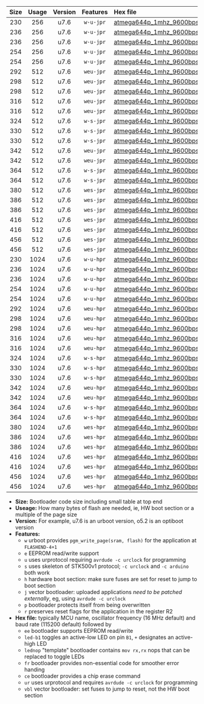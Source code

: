 |Size|Usage|Version|Features|Hex file|
|:-:|:-:|:-:|:-:|:--|
|230|256|u7.6|`w-u-jpr`|[atmega644p_1mhz_9600bps_ur_vbl.hex](https://raw.githubusercontent.com/stefanrueger/urboot/main//atmega644p_1mhz_9600bps_ur_vbl.hex)|
|236|256|u7.6|`w-u-jpr`|[atmega644p_1mhz_9600bps_led+b0_ur_vbl.hex](https://raw.githubusercontent.com/stefanrueger/urboot/main//atmega644p_1mhz_9600bps_led+b0_ur_vbl.hex)|
|236|256|u7.6|`w-u-jpr`|[atmega644p_1mhz_9600bps_lednop_ur_vbl.hex](https://raw.githubusercontent.com/stefanrueger/urboot/main//atmega644p_1mhz_9600bps_lednop_ur_vbl.hex)|
|254|256|u7.6|`w-u-jpr`|[atmega644p_1mhz_9600bps_led+b0_fr_ur_vbl.hex](https://raw.githubusercontent.com/stefanrueger/urboot/main//atmega644p_1mhz_9600bps_led+b0_fr_ur_vbl.hex)|
|254|256|u7.6|`w-u-jpr`|[atmega644p_1mhz_9600bps_lednop_fr_ur_vbl.hex](https://raw.githubusercontent.com/stefanrueger/urboot/main//atmega644p_1mhz_9600bps_lednop_fr_ur_vbl.hex)|
|292|512|u7.6|`weu-jpr`|[atmega644p_1mhz_9600bps_ee_ur_vbl.hex](https://raw.githubusercontent.com/stefanrueger/urboot/main//atmega644p_1mhz_9600bps_ee_ur_vbl.hex)|
|298|512|u7.6|`weu-jpr`|[atmega644p_1mhz_9600bps_ee_led+b0_ur_vbl.hex](https://raw.githubusercontent.com/stefanrueger/urboot/main//atmega644p_1mhz_9600bps_ee_led+b0_ur_vbl.hex)|
|298|512|u7.6|`weu-jpr`|[atmega644p_1mhz_9600bps_ee_lednop_ur_vbl.hex](https://raw.githubusercontent.com/stefanrueger/urboot/main//atmega644p_1mhz_9600bps_ee_lednop_ur_vbl.hex)|
|316|512|u7.6|`weu-jpr`|[atmega644p_1mhz_9600bps_ee_led+b0_fr_ur_vbl.hex](https://raw.githubusercontent.com/stefanrueger/urboot/main//atmega644p_1mhz_9600bps_ee_led+b0_fr_ur_vbl.hex)|
|316|512|u7.6|`weu-jpr`|[atmega644p_1mhz_9600bps_ee_lednop_fr_ur_vbl.hex](https://raw.githubusercontent.com/stefanrueger/urboot/main//atmega644p_1mhz_9600bps_ee_lednop_fr_ur_vbl.hex)|
|324|512|u7.6|`w-s-jpr`|[atmega644p_1mhz_9600bps_vbl.hex](https://raw.githubusercontent.com/stefanrueger/urboot/main//atmega644p_1mhz_9600bps_vbl.hex)|
|330|512|u7.6|`w-s-jpr`|[atmega644p_1mhz_9600bps_led+b0_vbl.hex](https://raw.githubusercontent.com/stefanrueger/urboot/main//atmega644p_1mhz_9600bps_led+b0_vbl.hex)|
|330|512|u7.6|`w-s-jpr`|[atmega644p_1mhz_9600bps_lednop_vbl.hex](https://raw.githubusercontent.com/stefanrueger/urboot/main//atmega644p_1mhz_9600bps_lednop_vbl.hex)|
|342|512|u7.6|`weu-jpr`|[atmega644p_1mhz_9600bps_ee_led+b0_fr_ce_ur_vbl.hex](https://raw.githubusercontent.com/stefanrueger/urboot/main//atmega644p_1mhz_9600bps_ee_led+b0_fr_ce_ur_vbl.hex)|
|342|512|u7.6|`weu-jpr`|[atmega644p_1mhz_9600bps_ee_lednop_fr_ce_ur_vbl.hex](https://raw.githubusercontent.com/stefanrueger/urboot/main//atmega644p_1mhz_9600bps_ee_lednop_fr_ce_ur_vbl.hex)|
|364|512|u7.6|`w-s-jpr`|[atmega644p_1mhz_9600bps_led+b0_fr_vbl.hex](https://raw.githubusercontent.com/stefanrueger/urboot/main//atmega644p_1mhz_9600bps_led+b0_fr_vbl.hex)|
|364|512|u7.6|`w-s-jpr`|[atmega644p_1mhz_9600bps_lednop_fr_vbl.hex](https://raw.githubusercontent.com/stefanrueger/urboot/main//atmega644p_1mhz_9600bps_lednop_fr_vbl.hex)|
|380|512|u7.6|`wes-jpr`|[atmega644p_1mhz_9600bps_ee_vbl.hex](https://raw.githubusercontent.com/stefanrueger/urboot/main//atmega644p_1mhz_9600bps_ee_vbl.hex)|
|386|512|u7.6|`wes-jpr`|[atmega644p_1mhz_9600bps_ee_led+b0_vbl.hex](https://raw.githubusercontent.com/stefanrueger/urboot/main//atmega644p_1mhz_9600bps_ee_led+b0_vbl.hex)|
|386|512|u7.6|`wes-jpr`|[atmega644p_1mhz_9600bps_ee_lednop_vbl.hex](https://raw.githubusercontent.com/stefanrueger/urboot/main//atmega644p_1mhz_9600bps_ee_lednop_vbl.hex)|
|416|512|u7.6|`wes-jpr`|[atmega644p_1mhz_9600bps_ee_led+b0_fr_vbl.hex](https://raw.githubusercontent.com/stefanrueger/urboot/main//atmega644p_1mhz_9600bps_ee_led+b0_fr_vbl.hex)|
|416|512|u7.6|`wes-jpr`|[atmega644p_1mhz_9600bps_ee_lednop_fr_vbl.hex](https://raw.githubusercontent.com/stefanrueger/urboot/main//atmega644p_1mhz_9600bps_ee_lednop_fr_vbl.hex)|
|456|512|u7.6|`wes-jpr`|[atmega644p_1mhz_9600bps_ee_led+b0_fr_ce_vbl.hex](https://raw.githubusercontent.com/stefanrueger/urboot/main//atmega644p_1mhz_9600bps_ee_led+b0_fr_ce_vbl.hex)|
|456|512|u7.6|`wes-jpr`|[atmega644p_1mhz_9600bps_ee_lednop_fr_ce_vbl.hex](https://raw.githubusercontent.com/stefanrueger/urboot/main//atmega644p_1mhz_9600bps_ee_lednop_fr_ce_vbl.hex)|
|230|1024|u7.6|`w-u-hpr`|[atmega644p_1mhz_9600bps_ur.hex](https://raw.githubusercontent.com/stefanrueger/urboot/main//atmega644p_1mhz_9600bps_ur.hex)|
|236|1024|u7.6|`w-u-hpr`|[atmega644p_1mhz_9600bps_led+b0_ur.hex](https://raw.githubusercontent.com/stefanrueger/urboot/main//atmega644p_1mhz_9600bps_led+b0_ur.hex)|
|236|1024|u7.6|`w-u-hpr`|[atmega644p_1mhz_9600bps_lednop_ur.hex](https://raw.githubusercontent.com/stefanrueger/urboot/main//atmega644p_1mhz_9600bps_lednop_ur.hex)|
|254|1024|u7.6|`w-u-hpr`|[atmega644p_1mhz_9600bps_led+b0_fr_ur.hex](https://raw.githubusercontent.com/stefanrueger/urboot/main//atmega644p_1mhz_9600bps_led+b0_fr_ur.hex)|
|254|1024|u7.6|`w-u-hpr`|[atmega644p_1mhz_9600bps_lednop_fr_ur.hex](https://raw.githubusercontent.com/stefanrueger/urboot/main//atmega644p_1mhz_9600bps_lednop_fr_ur.hex)|
|292|1024|u7.6|`weu-hpr`|[atmega644p_1mhz_9600bps_ee_ur.hex](https://raw.githubusercontent.com/stefanrueger/urboot/main//atmega644p_1mhz_9600bps_ee_ur.hex)|
|298|1024|u7.6|`weu-hpr`|[atmega644p_1mhz_9600bps_ee_led+b0_ur.hex](https://raw.githubusercontent.com/stefanrueger/urboot/main//atmega644p_1mhz_9600bps_ee_led+b0_ur.hex)|
|298|1024|u7.6|`weu-hpr`|[atmega644p_1mhz_9600bps_ee_lednop_ur.hex](https://raw.githubusercontent.com/stefanrueger/urboot/main//atmega644p_1mhz_9600bps_ee_lednop_ur.hex)|
|316|1024|u7.6|`weu-hpr`|[atmega644p_1mhz_9600bps_ee_led+b0_fr_ur.hex](https://raw.githubusercontent.com/stefanrueger/urboot/main//atmega644p_1mhz_9600bps_ee_led+b0_fr_ur.hex)|
|316|1024|u7.6|`weu-hpr`|[atmega644p_1mhz_9600bps_ee_lednop_fr_ur.hex](https://raw.githubusercontent.com/stefanrueger/urboot/main//atmega644p_1mhz_9600bps_ee_lednop_fr_ur.hex)|
|324|1024|u7.6|`w-s-hpr`|[atmega644p_1mhz_9600bps.hex](https://raw.githubusercontent.com/stefanrueger/urboot/main//atmega644p_1mhz_9600bps.hex)|
|330|1024|u7.6|`w-s-hpr`|[atmega644p_1mhz_9600bps_led+b0.hex](https://raw.githubusercontent.com/stefanrueger/urboot/main//atmega644p_1mhz_9600bps_led+b0.hex)|
|330|1024|u7.6|`w-s-hpr`|[atmega644p_1mhz_9600bps_lednop.hex](https://raw.githubusercontent.com/stefanrueger/urboot/main//atmega644p_1mhz_9600bps_lednop.hex)|
|342|1024|u7.6|`weu-hpr`|[atmega644p_1mhz_9600bps_ee_led+b0_fr_ce_ur.hex](https://raw.githubusercontent.com/stefanrueger/urboot/main//atmega644p_1mhz_9600bps_ee_led+b0_fr_ce_ur.hex)|
|342|1024|u7.6|`weu-hpr`|[atmega644p_1mhz_9600bps_ee_lednop_fr_ce_ur.hex](https://raw.githubusercontent.com/stefanrueger/urboot/main//atmega644p_1mhz_9600bps_ee_lednop_fr_ce_ur.hex)|
|364|1024|u7.6|`w-s-hpr`|[atmega644p_1mhz_9600bps_led+b0_fr.hex](https://raw.githubusercontent.com/stefanrueger/urboot/main//atmega644p_1mhz_9600bps_led+b0_fr.hex)|
|364|1024|u7.6|`w-s-hpr`|[atmega644p_1mhz_9600bps_lednop_fr.hex](https://raw.githubusercontent.com/stefanrueger/urboot/main//atmega644p_1mhz_9600bps_lednop_fr.hex)|
|380|1024|u7.6|`wes-hpr`|[atmega644p_1mhz_9600bps_ee.hex](https://raw.githubusercontent.com/stefanrueger/urboot/main//atmega644p_1mhz_9600bps_ee.hex)|
|386|1024|u7.6|`wes-hpr`|[atmega644p_1mhz_9600bps_ee_led+b0.hex](https://raw.githubusercontent.com/stefanrueger/urboot/main//atmega644p_1mhz_9600bps_ee_led+b0.hex)|
|386|1024|u7.6|`wes-hpr`|[atmega644p_1mhz_9600bps_ee_lednop.hex](https://raw.githubusercontent.com/stefanrueger/urboot/main//atmega644p_1mhz_9600bps_ee_lednop.hex)|
|416|1024|u7.6|`wes-hpr`|[atmega644p_1mhz_9600bps_ee_led+b0_fr.hex](https://raw.githubusercontent.com/stefanrueger/urboot/main//atmega644p_1mhz_9600bps_ee_led+b0_fr.hex)|
|416|1024|u7.6|`wes-hpr`|[atmega644p_1mhz_9600bps_ee_lednop_fr.hex](https://raw.githubusercontent.com/stefanrueger/urboot/main//atmega644p_1mhz_9600bps_ee_lednop_fr.hex)|
|456|1024|u7.6|`wes-hpr`|[atmega644p_1mhz_9600bps_ee_led+b0_fr_ce.hex](https://raw.githubusercontent.com/stefanrueger/urboot/main//atmega644p_1mhz_9600bps_ee_led+b0_fr_ce.hex)|
|456|1024|u7.6|`wes-hpr`|[atmega644p_1mhz_9600bps_ee_lednop_fr_ce.hex](https://raw.githubusercontent.com/stefanrueger/urboot/main//atmega644p_1mhz_9600bps_ee_lednop_fr_ce.hex)|

- **Size:** Bootloader code size including small table at top end
- **Useage:** How many bytes of flash are needed, ie, HW boot section or a multiple of the page size
- **Version:** For example, u7.6 is an urboot version, o5.2 is an optiboot version
- **Features:**
  + `w` urboot provides `pgm_write_page(sram, flash)` for the application at `FLASHEND-4+1`
  + `e` EEPROM read/write support
  + `u` uses urprotocol requiring `avrdude -c urclock` for programming
  + `s` uses skeleton of STK500v1 protocol; `-c urclock` and `-c arduino` both work
  + `h` hardware boot section: make sure fuses are set for reset to jump to boot section
  + `j` vector bootloader: uploaded applications *need to be patched externally*, eg, using `avrdude -c urclock`
  + `p` bootloader protects itself from being overwritten
  + `r` preserves reset flags for the application in the register R2
- **Hex file:** typically MCU name, oscillator frequency (16 MHz default) and baud rate (115200 default) followed by
  + `ee` bootloader supports EEPROM read/write
  + `led-b1` toggles an active-low LED on pin `B1`, `+` designates an active-high LED
  + `lednop` "template" bootloader contains `mov rx,rx` nops that can be replaced to toggle LEDs
  + `fr` bootloader provides non-essential code for smoother error handing
  + `ce` bootloader provides a chip erase command
  + `ur` uses urprotocol and requires `avrdude -c urclock` for programming
  + `vbl` vector bootloader: set fuses to jump to reset, not the HW boot section

